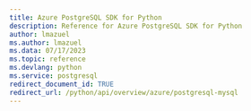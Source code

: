 ```yaml
---
title: Azure PostgreSQL SDK for Python
description: Reference for Azure PostgreSQL SDK for Python
author: lmazuel
ms.author: lmazuel
ms.data: 07/17/2023
ms.topic: reference
ms.devlang: python
ms.service: postgresql
redirect_document_id: TRUE
redirect_url: /python/api/overview/azure/postgresql-mysql
---
```

